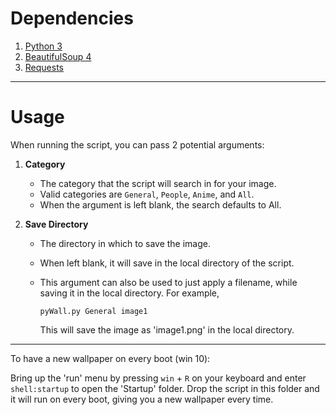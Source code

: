 # Dependencies

1. [Python 3](https://www.python.org/downloads/)
2. [BeautifulSoup 4](https://www.crummy.com/software/BeautifulSoup/)
3. [Requests](http://docs.python-requests.org/en/master/)

---
# Usage

When running the script, you can pass 2 potential arguments:

1. **Category**

	- The category that the script will search in for your image.
	- Valid categories are `General`, `People`, `Anime`, and `All`.
	- When the argument is left blank, the search defaults to All.

2. **Save Directory**

	- The directory in which to save the image.
	- When left blank, it will save in the local directory of the script.
	- This argument can also be used to just apply a filename, while saving it in the local directory. For example,
		
        `pyWall.py General image1`
        
        This will save the image as 'image1.png' in the local directory.

---
To have a new wallpaper on every boot (win 10):

Bring up the 'run' menu by pressing `win` + `R` on your keyboard and enter `shell:startup` to open the 'Startup' folder. Drop the script in this folder and it will run on every boot, giving you a new wallpaper every time.
